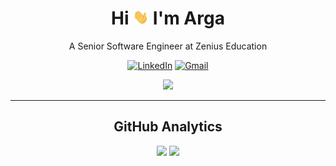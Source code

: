 <h1 align="center">Hi <img src="/assets/hi.gif" width="25px" /> I'm Arga</h1>
<p align="center">A Senior Software Engineer at Zenius Education</p>

<p align="center">
  <a href="https://www.linkedin.com/in/argahutama"><img src="https://img.shields.io/badge/-Arga_Hutama-1ca0f1?style=flat-square&logo=Linkedin&logoColor=white&link=https://www.linkedin.com/in/argahut" alt="LinkedIn"></a>
  <a href="mailto:argahut@gmail.com"><img src="https://img.shields.io/badge/-argahut%40gmail.com-c14438?style=flat-square&logo=Gmail&logoColor=white" alt="Gmail"></a>
</p>

<p align="center"><img src="https://i.pinimg.com/originals/e4/26/70/e426702edf874b181aced1e2fa5c6cde.gif" width="400px"></p>

---

<h2 align="center">GitHub Analytics</h2>

<p align="center">
  <img height="180em" src="https://github-readme-stats-eight-theta.vercel.app/api?username=argahutama&show_icons=true&theme=algolia&include_all_commits=true&count_private=true">
  <img height="180em" src="https://github-readme-stats-eight-theta.vercel.app/api/top-langs/?username=argahutama&layout=compact&langs_count=8&theme=algolia&include_all_commits=true&count_private=true">
</p>
